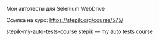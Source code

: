 Мои автотесты для Selenium WebDrive

Ссылка на курс: https://stepik.org/course/575/




 
 
 stepik-my-auto-tests-course
stepik — my auto tests course
